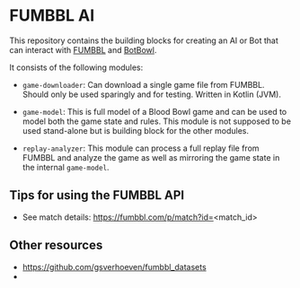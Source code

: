 # FUMBBL AI

This repository contains the building blocks for creating an AI or Bot that 
can interact with [FUMBBL](https://fumbbl.com/p/news) and [BotBowl](https://njustesen.github.io/botbowl/).

It consists of the following modules:

- `game-downloader`: Can download a single game file from FUMBBL. Should only be used sparingly and
  for testing. Written in Kotlin (JVM).

- `game-model`: This is full model of a Blood Bowl game and can be used to model both the game state
  and rules. This module is not supposed to be used stand-alone but is building block for the other 
  modules.

- `replay-analyzer`: This module can process a full replay file from FUMBBL and analyze the game
  as well as mirroring the game state in the internal `game-model`.

## Tips for using the FUMBBL API

- See match details: https://fumbbl.com/p/match?id=<match_id>


## Other resources

- https://github.com/gsverhoeven/fumbbl_datasets
- 